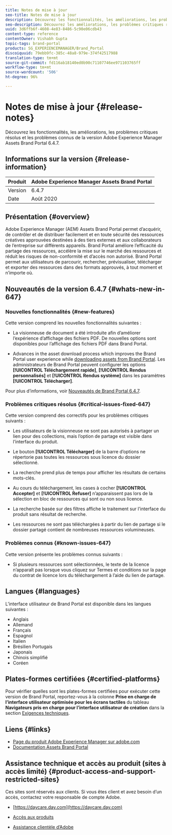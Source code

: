 ```yaml
---
title: Notes de mise à jour
seo-title: Notes de mise à jour
description: Découvrez les fonctionnalités, les améliorations, les problèmes critiques résolus et les problèmes connus de la version Adobe Experience Manager Assets Brand Portal 6.4.7.
seo-description: Découvrez les améliorations, les problèmes critiques résolus et les problèmes connus de la version Adobe Experience Manager Assets Brand Portal 6.4.7.
uuid: 3d6ffb6f-4608-4e83-8486-5c90e06cdb43
content-type: reference
contentOwner: Vishabh Gupta
topic-tags: brand-portal
products: SG_EXPERIENCEMANAGER/Brand_Portal
discoiquuid: 79ebb9fc-385c-48a8-979e-374f42517988
translation-type: tm+mt
source-git-commit: fd116ab18140ed0b90c71107746ee971103765ff
workflow-type: tm+mt
source-wordcount: '506'
ht-degree: 96%

---
```



# Notes de mise à jour {#release-notes}

Découvrez les fonctionnalités, les améliorations, les problèmes critiques résolus et les problèmes connus de la version Adobe Experience Manager Assets Brand Portal 6.4.7.

## Informations sur la version {#release-information}

| Produit | Adobe Experience Manager Assets Brand Portal |
|---|---|
| Version | 6.4.7 |
| Date | Août 2020 |

## Présentation {#overview}

Adobe Experience Manager (AEM) Assets Brand Portal permet d’acquérir, de contrôler et de distribuer facilement et en toute sécurité des ressources créatives approuvées destinées à des tiers externes et aux collaborateurs de l’entreprise sur différents appareils. Brand Portal améliore l’efficacité du partage des ressources, accélère la mise sur le marché des ressources et réduit les risques de non-conformité et d’accès non autorisé. Brand Portal permet aux utilisateurs de parcourir, rechercher, prévisualiser, télécharger et exporter des ressources dans des formats approuvés, à tout moment et n’importe où.

## Nouveautés de la version 6.4.7 {#whats-new-in-647}

### Nouvelles fonctionnalités {#new-features}

Cette version comprend les nouvelles fonctionnalités suivantes :

* La visionneuse de document a été introduite afin d’améliorer l’expérience d’affichage des fichiers PDF. De nouvelles options sont disponibles pour l’affichage des fichiers PDF dans Brand Portal.

<!--
* Download Settings configuration to configure asset download from Brand Portal. Fast download, custom renditions, and system renditions are the available configurations. 
-->

* Advances in the asset download process which improves the Brand Portal user experience while [downloading assets from Brand Portal](brand-portal-download-assets.md). Les administrateurs de Brand Portal peuvent configurer les options **[!UICONTROL Téléchargement rapide]**, **[!UICONTROL Rendus personnalisés]** et **[!UICONTROL Rendus système]** dans les paramètres **[!UICONTROL Télécharger]**.

Pour plus d’informations, voir [Nouveautés de Brand Portal 6.4.7](whats-new.md).

### Problèmes critiques résolus {#critical-issues-fixed-647}

Cette version comprend des correctifs pour les problèmes critiques suivants :

* Les utilisateurs de la visionneuse ne sont pas autorisés à partager un lien pour des collections, mais l’option de partage est visible dans l’interface du produit.

* Le bouton **[!UICONTROL Télécharger]** de la barre d’options ne répertorie pas toutes les ressources sous licence du dossier sélectionné.

* La recherche prend plus de temps pour afficher les résultats de certains mots-clés.

* Au cours du téléchargement, les cases à cocher **[!UICONTROL Accepter]** et **[!UICONTROL Refuser]** n’apparaissent pas lors de la sélection en bloc de ressources qui sont ou non sous licence.

* La recherche basée sur des filtres affiche le traitement sur l’interface du produit sans résultat de recherche.

* Les ressources ne sont pas téléchargées à partir du lien de partage si le dossier partagé contient de nombreuses ressources volumineuses.


### Problèmes connus {#known-issues-647}

Cette version présente les problèmes connus suivants :

* Si plusieurs ressources sont sélectionnées, le texte de la licence n’apparaît pas lorsque vous cliquez sur Termes et conditions sur la page du contrat de licence lors du téléchargement à l’aide du lien de partage.



## Langues {#languages}

L’interface utilisateur de Brand Portal est disponible dans les langues suivantes :

* Anglais
* Allemand
* Français
* Espagnol
* Italien
* Brésilien  Portugais
* Japonais
* Chinois simplifié
* Coréen

## Plates-formes certifiées  {#certified-platforms}

Pour vérifier quelles sont les plates-formes certifiées pour exécuter cette version de Brand Portal, reportez-vous à la colonne **Prise en charge de l’interface utilisateur optimisée pour les écrans tactiles** du tableau **Navigateurs pris en charge pour l’interface utilisateur de création** dans la section [Exigences techniques](https://helpx.adobe.com/fr/experience-manager/6-4/sites/deploying/using/technical-requirements.html).

## Liens {#links}

* [Page du produit Adobe Experience Manager sur adobe.com](http://www.adobe.com/fr/marketing-cloud/experience-manager.html)
* [Documentation Assets Brand Portal](https://helpx.adobe.com/fr/experience-manager/brand-portal/user-guide.html)

## Assistance technique et accès au produit (sites à accès limité) {#product-access-and-support-restricted-sites}

Ces sites sont réservés aux clients. Si vous êtes client et avez besoin d’un accès, contactez votre responsable de compte Adobe.

* [https://daycare.day.com](https://daycare.day.com)

* [Accès aux produits](https://login.marketing.adobe.com)

* [Assistance clientèle d’Adobe](https://helpx.adobe.com/fr/contact.html)
